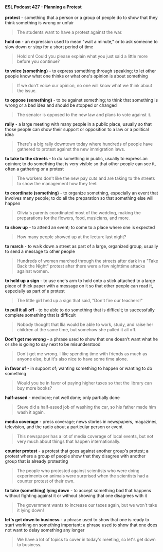 #### ESL Podcast 427 - Planning a Protest

**protest** - something that a person or a group of people do to show that they
think something is wrong or unfair

> The students want to have a protest against the war.

**hold on** - an expression used to mean "wait a minute," or to ask someone to
slow down or stop for a short period of time

> Hold on! Could you please explain what you just said a little more before you
continue?

**to voice (something)** - to express something through speaking; to let other
people know what one thinks or what one's opinion is about something

> If we don't voice our opinion, no one will know what we think about the issue.

**to oppose (something)** - to be against something; to think that something is
wrong or a bad idea and should be stopped or changed

> The senator is opposed to the new law and plans to vote against it.

**rally** - a large meeting with many people in a public place, usually so that those
people can show their support or opposition to a law or a political idea

> There's a big rally downtown today where hundreds of people have gathered to
protest against the new immigration laws.

**to take to the streets** - to do something in public, usually to express an opinion;
to do something that is very visible so that other people can see it, often a
gathering or a protest

> The workers don't like the new pay cuts and are taking to the streets to show
the management how they feel.

**to coordinate (something)** - to organize something, especially an event that
involves many people; to do all the preparation so that something else will
happen

> Olivia's parents coordinated most of the wedding, making the preparations for
the flowers, food, musicians, and more.

**to show up** - to attend an event; to come to a place where one is expected

> How many people showed up at the lecture last night?

**to march** - to walk down a street as part of a large, organized group, usually to
send a message to other people

> Hundreds of women marched through the streets after dark in a "Take Back the
Night" protest after there were a few nighttime attacks against women.

**to hold up a sign** - to use one's arm to hold onto a stick attached to a large
piece of thick paper with a message on it so that other people can read it,
especially as part of a protest

> The little girl held up a sign that said, "Don't fire our teachers!"

**to pull it all off** - to be able to do something that is difficult; to successfully
complete something that is difficult

> Nobody thought that Ilia would be able to work, study, and raise her children at
the same time, but somehow she pulled it all off.

**Don't get me wrong** - a phrase used to show that one doesn't want what he or
she is going to say next to be misunderstood

> Don't get me wrong. I like spending time with friends as much as anyone else,
but it's also nice to have some time alone.

**in favor of** - in support of; wanting something to happen or wanting to do
something

> Would you be in favor of paying higher taxes so that the library can buy more
books?

**half-assed** - mediocre; not well done; only partially done

> Steve did a half-assed job of washing the car, so his father made him wash it
again.

**media coverage** - press coverage; news stories in newspapers, magazines,
television, and the radio about a particular person or event

> This newspaper has a lot of media coverage of local events, but not very much
about things that happen internationally.

**counter protest** - a protest that goes against another group's protest; a protest
where a group of people show that they disagree with another group that is
already protesting

> The people who protested against scientists who were doing experiments on
animals were surprised when the scientists had a counter protest of their own.

**to take (something) lying down** - to accept something bad that happens
without fighting against it or without showing that one disagrees with it

> The government wants to increase our taxes again, but we won't take it lying
down!

**let's get down to business** - a phrase used to show that one is ready to start
working on something important; a phrase used to show that one does not want
to delay something any longer

> We have a lot of topics to cover in today's meeting, so let's get down to
business.



